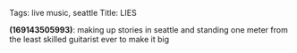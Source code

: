 Tags: live music, seattle
Title: LIES
  
**(169143505993)**: making up stories in seattle and standing one meter from the least skilled guitarist ever to make it big